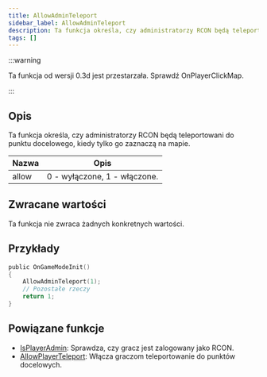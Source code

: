 ```yaml
---
title: AllowAdminTeleport
sidebar_label: AllowAdminTeleport
description: Ta funkcja określa, czy administratorzy RCON będą teleportowani do punktu docelowego, kiedy tylko go zaznaczą na mapie.
tags: []
---
```


:::warning

Ta funkcja od wersji 0.3d jest przestarzała. Sprawdź OnPlayerClickMap.

:::

## Opis

Ta funkcja określa, czy administratorzy RCON będą teleportowani do punktu docelowego, kiedy tylko go zaznaczą na mapie.

| Nazwa | Opis                         |
| ----- | ---------------------------- |
| allow | 0 - wyłączone, 1 - włączone. |

## Zwracane wartości

Ta funkcja nie zwraca żadnych konkretnych wartości.

## Przykłady

```c
public OnGameModeInit()
{
    AllowAdminTeleport(1);
    // Pozostałe rzeczy
    return 1;
}
```

## Powiązane funkcje

- [IsPlayerAdmin](IsPlayerAdmin.md): Sprawdza, czy gracz jest zalogowany jako RCON.
- [AllowPlayerTeleport](AllowPlayerTeleport.md): Włącza graczom teleportowanie do punktów docelowych.
